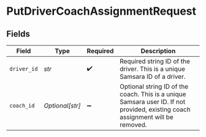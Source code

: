 # PutDriverCoachAssignmentRequest


## Fields

| Field                                                                                                                          | Type                                                                                                                           | Required                                                                                                                       | Description                                                                                                                    |
| ------------------------------------------------------------------------------------------------------------------------------ | ------------------------------------------------------------------------------------------------------------------------------ | ------------------------------------------------------------------------------------------------------------------------------ | ------------------------------------------------------------------------------------------------------------------------------ |
| `driver_id`                                                                                                                    | *str*                                                                                                                          | :heavy_check_mark:                                                                                                             | Required string ID of the driver. This is a unique Samsara ID of a driver.                                                     |
| `coach_id`                                                                                                                     | *Optional[str]*                                                                                                                | :heavy_minus_sign:                                                                                                             | Optional string ID of the coach. This is a unique Samsara user ID. If not provided, existing coach assignment will be removed. |